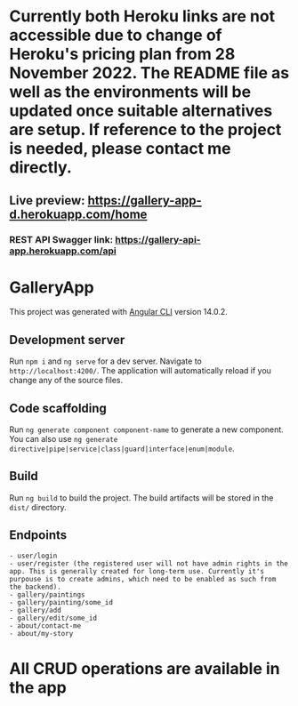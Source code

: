# Currently both Heroku links are not accessible due to change of Heroku's pricing plan from 28 November 2022. The README file as well as the environments will be updated once suitable alternatives are setup. If reference to the project is needed, please contact me directly.

## Live preview: https://gallery-app-d.herokuapp.com/home

### REST API Swagger link: https://gallery-api-app.herokuapp.com/api

# GalleryApp

This project was generated with [Angular CLI](https://github.com/angular/angular-cli) version 14.0.2.

## Development server

Run `npm i` and `ng serve` for a dev server. Navigate to `http://localhost:4200/`. The application will automatically reload if you change any of the source files.

## Code scaffolding

Run `ng generate component component-name` to generate a new component. You can also use `ng generate directive|pipe|service|class|guard|interface|enum|module`.

## Build

Run `ng build` to build the project. The build artifacts will be stored in the `dist/` directory.

## Endpoints

```
- user/login
- user/register (the registered user will not have admin rights in the app. This is generally created for long-term use. Currently it's purpouse is to create admins, which need to be enabled as such from the backend).
- gallery/paintings
- gallery/painting/some_id
- gallery/add
- gallery/edit/some_id
- about/contact-me
- about/my-story
```

# All CRUD operations are available in the app
